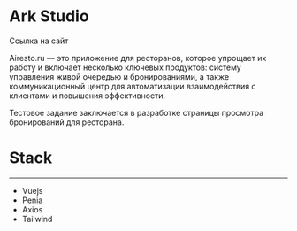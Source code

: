 # Ark Studio

Ссылка на сайт
<a href="" target="blank"></a>


Airesto.ru — это приложение для ресторанов, которое упрощает их работу и включает несколько ключевых продуктов: систему управления живой очередью и бронированиями, а также коммуникационный центр для автоматизации взаимодействия с клиентами и повышения эффективности.

Тестовое задание заключается в разработке страницы просмотра бронирований для ресторана.



# Stack

--- 
- Vuejs
- Penia
- Axios
- Tailwind